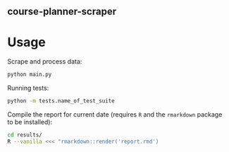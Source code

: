 course-planner-scraper
----------------------

# Usage

Scrape and process data:

```sh
python main.py
```

Running tests:

```sh
python -m tests.name_of_test_suite
```

Compile the report for current date (requires `R` and the `rmarkdown` package to be installed):

``` bash
cd results/
R --vanilla <<< "rmarkdown::render('report.rmd')
```
